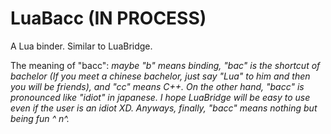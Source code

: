 LuaBacc (IN PROCESS)
=======

A Lua binder. Similar to LuaBridge.

The meaning of "bacc": 
*maybe "b" means binding, "bac" is the shortcut of bachelor (If you meet a chinese bachelor, just say "Lua" to him and then you will be friends), and "cc" means C++. On the other hand, "bacc" is pronounced like "idiot" in japanese. I hope LuaBridge will be easy to use even if the user is an idiot XD. Anyways, finally, "bacc" means nothing but being fun ^ n^.*
